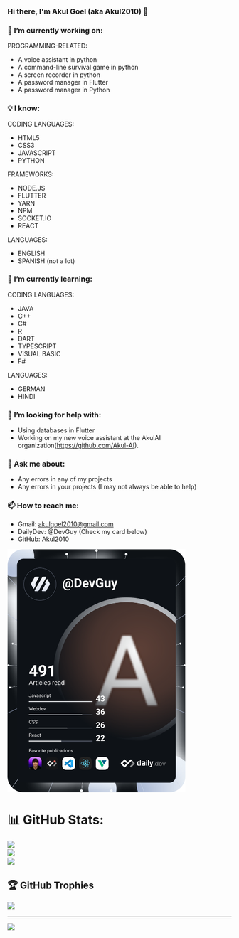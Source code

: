 ### Hi there, I'm Akul Goel (aka Akul2010) 👋

<!--
**Akul2010/Akul2010** is a ✨ _special_ ✨ repository because its `README.md` (this file) appears on your GitHub profile.

Here are some ideas to get you started:

- 🔭 I’m currently working on ...
- 🌱 I’m currently learning ...
- 👯 I’m looking to collaborate on ...
- 🤔 I’m looking for help with ...
- 💬 Ask me about ...
- 📫 How to reach me: ...
- 😄 Pronouns: ...
- ⚡ Fun fact: ...
-->

### 🔭 I’m currently working on:

PROGRAMMING-RELATED:
- A voice assistant in python
- A command-line survival game in python
- A screen recorder in python
- A password manager in Flutter
- A password manager in Python

### 💡 I know:

 CODING LANGUAGES:
- HTML5
- CSS3
- JAVASCRIPT
- PYTHON 

FRAMEWORKS:
- NODE.JS
- FLUTTER
- YARN
- NPM
- SOCKET.IO
- REACT
 
LANGUAGES:
- ENGLISH
- SPANISH (not a lot)

### 🌱 I’m currently learning:
CODING LANGUAGES:
- JAVA
- C++
- C#
- R
- DART
- TYPESCRIPT
- VISUAL BASIC
- F#

LANGUAGES:
- GERMAN
- HINDI

### 🤔 I’m looking for help with:
- Using databases in Flutter
- Working on my new voice assistant at the AkulAI organization(https://github.com/Akul-AI).

### 💬 Ask me about:
- Any errors in any of my projects
- Any errors in your projects (I may not always be able to help)

### 📫 How to reach me:
- Gmail: akulgoel2010@gmail.com
- DailyDev: @DevGuy (Check my card below)
- GitHub: Akul2010


<a href="https://app.daily.dev/DevGuy"><img src="https://github.com/Akul2010/Akul2010/blob/master/devcard.svg" width="400" alt="Akul Goel's Dev Card"/></a>

# 📊 GitHub Stats:
![](https://github-readme-stats.vercel.app/api?username=Akul2010&theme=dark&hide_border=false&include_all_commits=true&count_private=true)<br/>
![](https://github-readme-streak-stats.herokuapp.com/?user=Akul2010&theme=dark&hide_border=false)<br/>
![](https://github-readme-stats.vercel.app/api/top-langs/?username=Akul2010&langs_count=8&theme=dark&hide_border=false&include_all_commits=true&count_private=true&layout=compact)

## 🏆 GitHub Trophies
![](https://github-profile-trophy.vercel.app/?username=Akul2010&theme=radical&no-frame=false&no-bg=false&margin-w=4)

---
[![](https://visitcount.itsvg.in/api?id=Akul2010&icon=0&color=0)](https://visitcount.itsvg.in)

